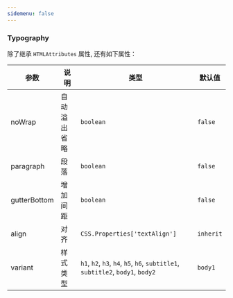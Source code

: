 ```yaml
---
sidemenu: false
---
```


### Typography
除了继承 `HTMLAttributes` 属性, 还有如下属性：

| 参数	|说明	|类型	|默认值
| --- | --- | --- | ---
| noWrap | 自动溢出省略 | `boolean` | `false`
| paragraph | 段落 | `boolean` | `false`
| gutterBottom | 增加间距 | `boolean` | `false`
| align | 对齐 | `CSS.Properties['textAlign']` | `inherit`
| variant | 样式类型 | `h1`, `h2`, `h3`, `h4`, `h5`, `h6`, `subtitle1`, `subtitle2`, `body1`, `body2` | `body1`

